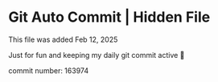 # Git Auto Commit | Hidden File

This file was added Feb 12, 2025

Just for fun and keeping my daily git commit active 🤪

commit number: 163974

